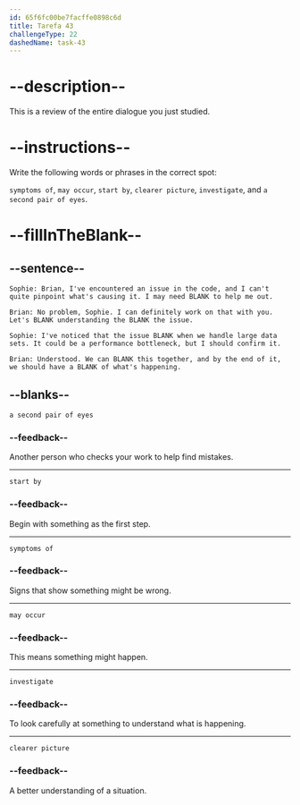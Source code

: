 ```yaml
---
id: 65f6fc00be7facffe0898c6d
title: Tarefa 43
challengeType: 22
dashedName: task-43
---
```


<!-- REVIEW -->

# --description--

This is a review of the entire dialogue you just studied.

# --instructions--

Write the following words or phrases in the correct spot:

`symptoms of`, `may occur`, `start by`, `clearer picture`, `investigate`, and `a second pair of eyes`.

# --fillInTheBlank--

## --sentence--

`Sophie: Brian, I've encountered an issue in the code, and I can't quite pinpoint what's causing it. I may need BLANK to help me out.`

`Brian: No problem, Sophie. I can definitely work on that with you. Let's BLANK understanding the BLANK the issue.`

`Sophie: I've noticed that the issue BLANK when we handle large data sets. It could be a performance bottleneck, but I should confirm it.`

`Brian: Understood. We can BLANK this together, and by the end of it, we should have a BLANK of what's happening.`

## --blanks--

`a second pair of eyes`

### --feedback--

Another person who checks your work to help find mistakes.

---

`start by`

### --feedback--

Begin with something as the first step.

---

`symptoms of`

### --feedback--

Signs that show something might be wrong.

---

`may occur`

### --feedback--

This means something might happen.

---

`investigate`

### --feedback--

To look carefully at something to understand what is happening.

---

`clearer picture`

### --feedback--

A better understanding of a situation.

